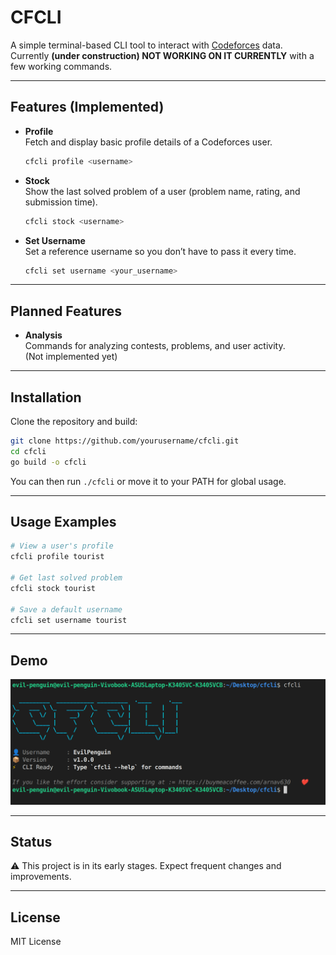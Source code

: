 # CFCLI

A simple terminal-based CLI tool to interact with [Codeforces](https://codeforces.com/) data.  
Currently **(under construction) NOT WORKING ON IT CURRENTLY** with a few working commands.

---

## Features (Implemented)

- **Profile**  
  Fetch and display basic profile details of a Codeforces user.  
  ```bash
  cfcli profile <username>
  ```

- **Stock**  
  Show the last solved problem of a user (problem name, rating, and submission time).  
  ```bash
  cfcli stock <username>
  ```

- **Set Username**  
  Set a reference username so you don’t have to pass it every time.  
  ```bash
  cfcli set username <your_username>
  ```

---

## Planned Features

- **Analysis**  
  Commands for analyzing contests, problems, and user activity.  
  (Not implemented yet)

---

## Installation

Clone the repository and build:

```bash
git clone https://github.com/yourusername/cfcli.git
cd cfcli
go build -o cfcli
```

You can then run `./cfcli` or move it to your PATH for global usage.

---

## Usage Examples

```bash
# View a user's profile
cfcli profile tourist

# Get last solved problem
cfcli stock tourist

# Save a default username
cfcli set username tourist
```

---

## Demo

![CFCLI Demo](./assets/demo.png)

---

## Status

⚠️ This project is in its early stages. Expect frequent changes and improvements.

---

## License

MIT License
